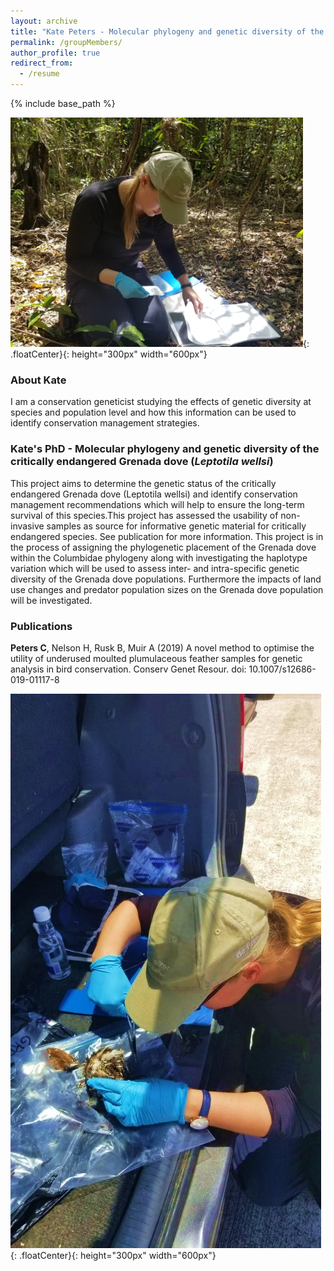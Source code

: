 ```yaml
---
layout: archive
title: "Kate Peters - Molecular phylogeny and genetic diversity of the critically endangered Grenada dove (<i>Leptotila wellsi</i>)"
permalink: /groupMembers/
author_profile: true
redirect_from:
  - /resume
---
```


{% include base_path %}

![Kate](../images/KP.png){: .floatCenter}{: height="300px" width="600px"}

### About Kate

I am a conservation geneticist studying the effects of genetic diversity at species and population level and how this information can be used to identify conservation management strategies. 

### Kate's PhD - Molecular phylogeny and genetic diversity of the critically endangered Grenada dove (<i>Leptotila wellsi</i>)

This project aims to determine the genetic status of the critically endangered Grenada dove (Leptotila wellsi) and identify conservation management recommendations which will help to ensure the long-term survival of this species.This project has assessed the usability of non-invasive samples as source for informative genetic material for critically endangered species. See publication for more information. This project is in the process of assigning the phylogenetic placement of the Grenada dove within the Columbidae phylogeny along with investigating the haplotype variation which will be used to assess inter- and intra-specific genetic diversity of the Grenada dove populations. Furthermore the impacts of land use changes and predator population sizes on the Grenada dove population will be investigated.


### Publications

__Peters C__, Nelson H, Rusk B, Muir A (2019) A novel method to optimise the utility of underused moulted plumulaceous feather samples for genetic analysis in bird conservation. Conserv Genet Resour. doi: 10.1007/s12686-019-01117-8

![Kate](../images/KP2.jpg){: .floatCenter}{: height="300px" width="600px"}
